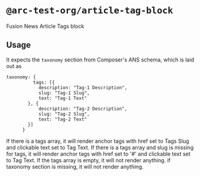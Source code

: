 # `@arc-test-org/article-tag-block`

Fusion News Article Tags block

## Usage
It expects the `taxonomy` section from Composer's ANS schema, which is laid out as

```
taxonomy: {
          tags: [{
            description: "Tag-1 Description",
            slug: "Tag-1 Slug",
            text: "Tag-1 Text"
        }, {
            description: "Tag-2 Description",
            slug: "Tag-2 Slug",
            text: "Tag-2 Text"
        }]
      }
```

If there is a tags array, it will render anchor tags with href set to Tags Slug and clickable text set to Tag Text.
If there is a tags array and slug is missing for tags, it will render anchor tags with href set to '#' and clickable text set to Tag Text.
If the tags array is empty, it will not render anything.
if taxonomy section is missing, it will not render anything.